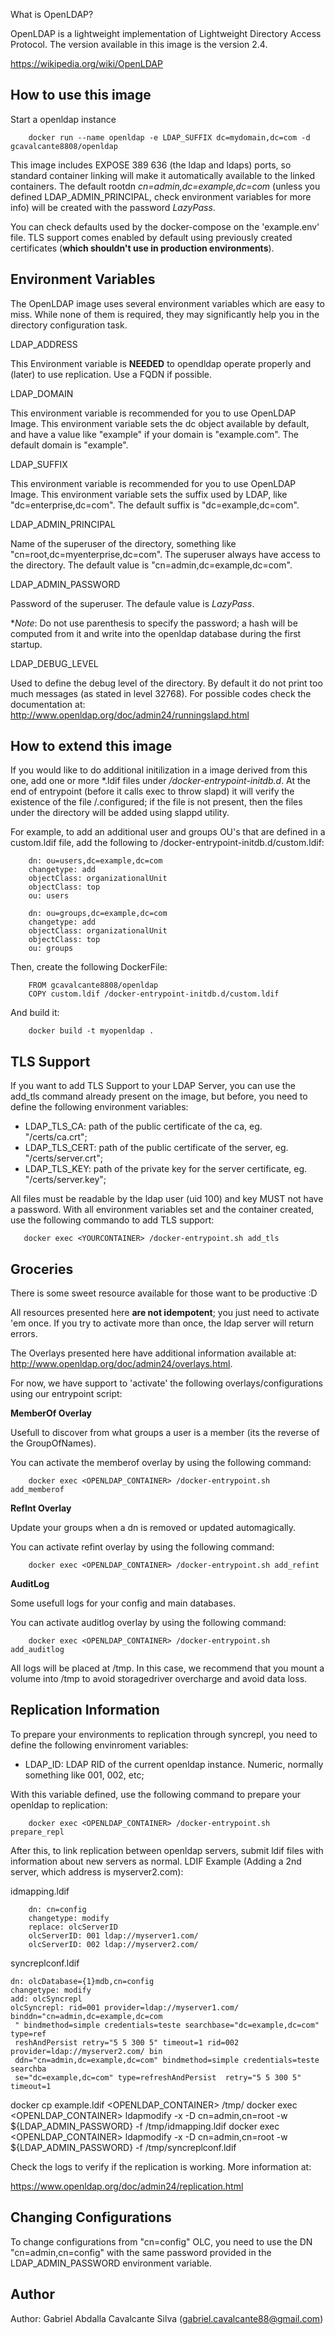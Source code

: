 What is OpenLDAP?

OpenLDAP is a lightweight implementation of Lightweight Directory Access Protocol. The version available in this image is the version 2.4.

https://wikipedia.org/wiki/OpenLDAP

How to use this image
---------------------

Start a openldap instance

```
    docker run --name openldap -e LDAP_SUFFIX dc=mydomain,dc=com -d gcavalcante8808/openldap
```

This image includes EXPOSE 389 636 (the ldap and ldaps) ports, so standard container linking
will make it automatically available to the linked containers. The default rootdn *cn=admin,dc=example,dc=com* (unless you defined LDAP_ADMIN_PRINCIPAL, check environment variables for more info) will be created with the password *LazyPass*.

You can check defaults used by the docker-compose on the 'example.env' file. TLS support comes enabled by default using previously created certificates (**which shouldn't use in production environments**).

Environment Variables
---------------------

The OpenLDAP image uses several environment variables which are easy to miss. While none of them is required,
they may significantly help you in the directory configuration task.

LDAP_ADDRESS

This Environment variable is **NEEDED** to opendldap operate properly and (later) to use replication. Use a FQDN if possible.

LDAP_DOMAIN

This environment variable is recommended for you to use OpenLDAP Image. This environment variable sets the dc object available by default,
and have a value like "example" if your domain is "example.com". The default domain is "example".

LDAP_SUFFIX

This environment variable is recommended for you to use OpenLDAP Image. This environment variable sets the suffix used by LDAP,
like "dc=enterprise,dc=com". The default suffix is "dc=example,dc=com".

LDAP_ADMIN_PRINCIPAL

Name of the superuser of the directory, something like "cn=root,dc=myenterprise,dc=com". The superuser always have access to the directory.
The default value is "cn=admin,dc=example,dc=com".

LDAP_ADMIN_PASSWORD

Password of the superuser. The defaule value is *LazyPass*. 

**Note*: Do not use parenthesis to specify the password; a hash will be computed from it and write into the openldap database during the first
startup.

LDAP_DEBUG_LEVEL

Used to define the debug level of the directory. By default it do not print too much messages (as stated in level 32768). For possible codes
check the documentation at: http://www.openldap.org/doc/admin24/runningslapd.html

How to extend this image
------------------------

If you would like to do additional initilization in a image derived from this one, add one or more *.ldif files under */docker-entrypoint-initdb.d*. At the end of entrypoint (before it calls exec to throw slapd) it will verify the existence of the file /.configured; if the file is not present, then the files under the directory will be added using slappd utility.

For example, to add an additional user and groups OU's that are defined in a custom.ldif file, add the following to /docker-entrypoint-initdb.d/custom.ldif:

```
    dn: ou=users,dc=example,dc=com
    changetype: add
    objectClass: organizationalUnit
    objectClass: top
    ou: users

    dn: ou=groups,dc=example,dc=com
    changetype: add
    objectClass: organizationalUnit
    objectClass: top
    ou: groups
```

Then, create the following DockerFile:

```
    FROM gcavalcante8808/openldap
    COPY custom.ldif /docker-entrypoint-initdb.d/custom.ldif
```

And build it:

```
    docker build -t myopenldap .
```

TLS Support
-----------

If you want to add TLS Support to your LDAP Server, you can use the add_tls command already present on the image, but before, you need to define the following environment variables:

 * LDAP_TLS_CA: path of the public certificate of the ca, eg. "/certs/ca.crt";
 * LDAP_TLS_CERT: path of the public certificate of the server, eg. "/certs/server.crt";
 * LDAP_TLS_KEY: path of the private key for the server certificate, eg. "/certs/server.key";

All files must be readable by the ldap user (uid 100) and key MUST not have a password. With all environment variables set and the container created, use the following commando to add TLS support:

```
   docker exec <YOURCONTAINER> /docker-entrypoint.sh add_tls
```

Groceries
---------

There is some sweet resource available for those want to be productive :D

All resources presented here **are not idempotent**; you just need to activate 'em once. If you try to activate more than once, the ldap server will return errors.

The Overlays presented here have additional information available at: http://www.openldap.org/doc/admin24/overlays.html.

For now, we have support to 'activate' the following overlays/configurations using our entrypoint script:

**MemberOf Overlay**

Usefull to discover from what groups a user is a member (its the reverse of the GroupOfNames).

You can activate the memberof overlay by using the following command:

```
    docker exec <OPENLDAP_CONTAINER> /docker-entrypoint.sh add_memberof
```


**RefInt Overlay**

Update your groups when a dn is removed or updated automagically.

You can activate refint overlay by using the following command:

```
    docker exec <OPENLDAP_CONTAINER> /docker-entrypoint.sh add_refint
```

**AuditLog**

Some usefull logs for your config and main databases.

You can activate auditlog overlay by using the following command:

```
    docker exec <OPENLDAP_CONTAINER> /docker-entrypoint.sh add_auditlog
```

All logs will be placed at /tmp. In this case, we recommend that you mount a volume into /tmp to avoid storagedriver overcharge and avoid data loss.

Replication Information
-----------------------

To prepare your environments to replication through syncrepl, you need to define the following envinroment variables:

 * LDAP_ID: LDAP RID of the current openldap instance. Numeric, normally something like 001, 002, etc;

With this variable defined, use the following command to prepare your openldap to replication:

```
    docker exec <OPENLDAP_CONTAINER> /docker-entrypoint.sh prepare_repl
```

After this, to link replication between openldap servers, submit ldif files with information about new servers as normal. LDIF Example (Adding a 2nd server, which address is myserver2.com):

idmapping.ldif
```
	dn: cn=config
	changetype: modify
	replace: olcServerID
	olcServerID: 001 ldap://myserver1.com/
	olcServerID: 002 ldap://myserver2.com/
```

syncreplconf.ldif
```
dn: olcDatabase={1}mdb,cn=config
changetype: modify
add: olcSyncrepl
olcSyncrepl: rid=001 provider=ldap://myserver1.com/ binddn="cn=admin,dc=example,dc=com
 " bindmethod=simple credentials=teste searchbase="dc=example,dc=com" type=ref
 reshAndPersist retry="5 5 300 5" timeout=1 rid=002 provider=ldap://myserver2.com/ bin
 ddn="cn=admin,dc=example,dc=com" bindmethod=simple credentials=teste searchba
 se="dc=example,dc=com" type=refreshAndPersist  retry="5 5 300 5" timeout=1
```

docker cp example.ldif <OPENLDAP_CONTAINER> /tmp/
docker exec <OPENLDAP_CONTAINER> ldapmodify -x -D cn=admin,cn=root -w ${LDAP_ADMIN_PASSWORD} -f /tmp/idmapping.ldif
docker exec <OPENLDAP_CONTAINER> ldapmodify -x -D cn=admin,cn=root -w ${LDAP_ADMIN_PASSWORD} -f /tmp/syncreplconf.ldif

Check the logs to verify if the replication is working. More information at:

https://www.openldap.org/doc/admin24/replication.html

Changing Configurations
-----------------------

To change configurations from "cn=config" OLC, you need to use the DN "cn=admin,cn=config" with the same password provided in the LDAP_ADMIN_PASSWORD environment variable.

Author
------

Author: Gabriel Abdalla Cavalcante Silva (gabriel.cavalcante88@gmail.com)
